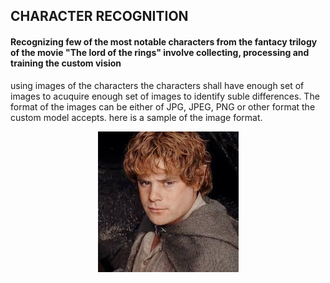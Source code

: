 ## CHARACTER RECOGNITION

#### Recognizing few of the most notable characters from the fantacy trilogy of the movie "The lord of the rings" involve collecting, processing and training the custom vision
using images of the characters the characters shall have enough set of images to acuquire enough set of images to identify suble differences. The format of the images can be 
either of JPG, JPEG, PNG or other format the custom model accepts. here is a sample of the image format.
 <div align="center">
  <img src="docs/images2.jpg" alt="Untitled Diagram drawio">
</div>
